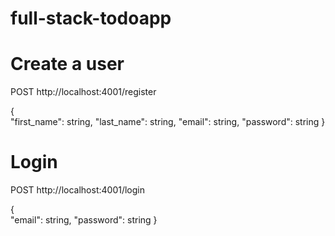 # full-stack-todoapp
 

# Create a user
POST http://localhost:4001/register

{   
    "first_name": string,
    "last_name": string,
    "email": string,
    "password": string
}

# Login

POST http://localhost:4001/login

{   
    "email": string,
    "password": string
}
